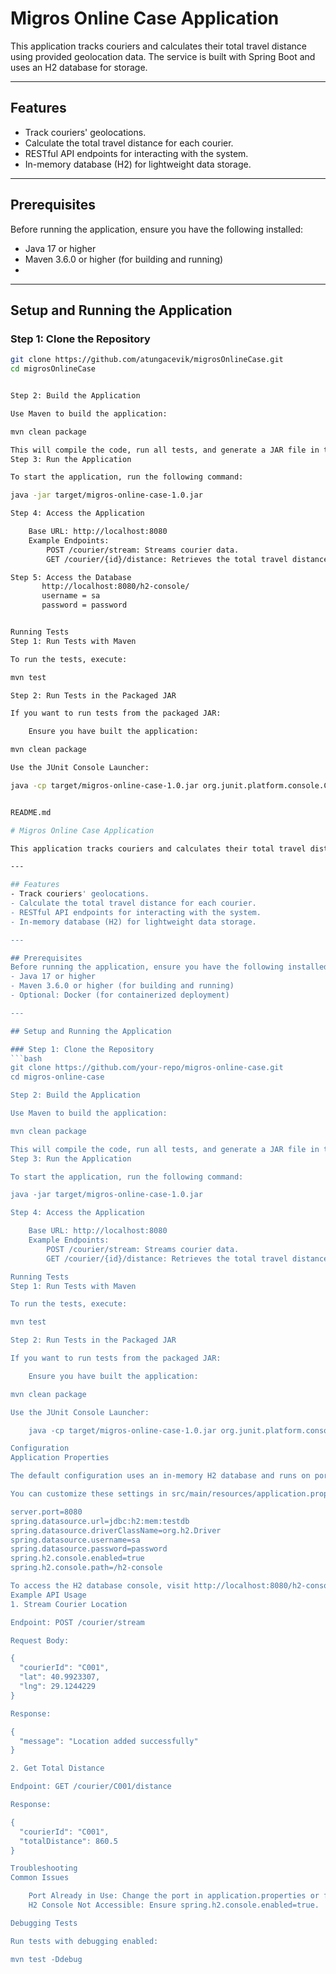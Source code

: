 # Migros Online Case Application

This application tracks couriers and calculates their total travel distance using provided geolocation data. The service is built with Spring Boot and uses an H2 database for storage.

---

## Features
- Track couriers' geolocations.
- Calculate the total travel distance for each courier.
- RESTful API endpoints for interacting with the system.
- In-memory database (H2) for lightweight data storage.

---

## Prerequisites
Before running the application, ensure you have the following installed:
- Java 17 or higher
- Maven 3.6.0 or higher (for building and running)
- 
---

## Setup and Running the Application

### Step 1: Clone the Repository
```bash
git clone https://github.com/atungacevik/migrosOnlineCase.git
cd migrosOnlineCase


Step 2: Build the Application

Use Maven to build the application:

mvn clean package

This will compile the code, run all tests, and generate a JAR file in the target/ directory.
Step 3: Run the Application

To start the application, run the following command:

java -jar target/migros-online-case-1.0.jar

Step 4: Access the Application

    Base URL: http://localhost:8080
    Example Endpoints:
        POST /courier/stream: Streams courier data.
        GET /courier/{id}/distance: Retrieves the total travel distance for a courier.

Step 5: Access the Database
       http://localhost:8080/h2-console/
       username = sa
       password = password


Running Tests
Step 1: Run Tests with Maven

To run the tests, execute:

mvn test

Step 2: Run Tests in the Packaged JAR

If you want to run tests from the packaged JAR:

    Ensure you have built the application:

mvn clean package

Use the JUnit Console Launcher:

java -cp target/migros-online-case-1.0.jar org.junit.platform.console.ConsoleLauncher --scan-classpath


README.md

# Migros Online Case Application

This application tracks couriers and calculates their total travel distance using provided geolocation data. The service is built with Spring Boot and uses an H2 database for storage.

---

## Features
- Track couriers' geolocations.
- Calculate the total travel distance for each courier.
- RESTful API endpoints for interacting with the system.
- In-memory database (H2) for lightweight data storage.

---

## Prerequisites
Before running the application, ensure you have the following installed:
- Java 17 or higher
- Maven 3.6.0 or higher (for building and running)
- Optional: Docker (for containerized deployment)

---

## Setup and Running the Application

### Step 1: Clone the Repository
```bash
git clone https://github.com/your-repo/migros-online-case.git
cd migros-online-case

Step 2: Build the Application

Use Maven to build the application:

mvn clean package

This will compile the code, run all tests, and generate a JAR file in the target/ directory.
Step 3: Run the Application

To start the application, run the following command:

java -jar target/migros-online-case-1.0.jar

Step 4: Access the Application

    Base URL: http://localhost:8080
    Example Endpoints:
        POST /courier/stream: Streams courier data.
        GET /courier/{id}/distance: Retrieves the total travel distance for a courier.

Running Tests
Step 1: Run Tests with Maven

To run the tests, execute:

mvn test

Step 2: Run Tests in the Packaged JAR

If you want to run tests from the packaged JAR:

    Ensure you have built the application:

mvn clean package

Use the JUnit Console Launcher:

    java -cp target/migros-online-case-1.0.jar org.junit.platform.console.ConsoleLauncher --scan-classpath

Configuration
Application Properties

The default configuration uses an in-memory H2 database and runs on port 8080.

You can customize these settings in src/main/resources/application.properties:

server.port=8080
spring.datasource.url=jdbc:h2:mem:testdb
spring.datasource.driverClassName=org.h2.Driver
spring.datasource.username=sa
spring.datasource.password=password
spring.h2.console.enabled=true
spring.h2.console.path=/h2-console

To access the H2 database console, visit http://localhost:8080/h2-console and use the credentials from the properties file.
Example API Usage
1. Stream Courier Location

Endpoint: POST /courier/stream

Request Body:

{
  "courierId": "C001",
  "lat": 40.9923307,
  "lng": 29.1244229
}

Response:

{
  "message": "Location added successfully"
}

2. Get Total Distance

Endpoint: GET /courier/C001/distance

Response:

{
  "courierId": "C001",
  "totalDistance": 860.5
}

Troubleshooting
Common Issues

    Port Already in Use: Change the port in application.properties or free the port.
    H2 Console Not Accessible: Ensure spring.h2.console.enabled=true.

Debugging Tests

Run tests with debugging enabled:

mvn test -Ddebug


    
